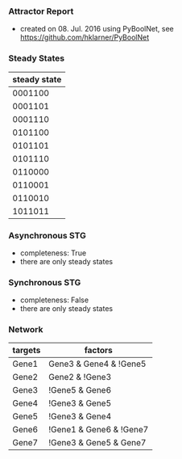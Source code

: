 

### Attractor Report
 * created on 08. Jul. 2016 using PyBoolNet, see https://github.com/hklarner/PyBoolNet

### Steady States
| steady state |
| ------------ | 
| 0001100      |
| 0001101      |
| 0001110      |
| 0101100      |
| 0101101      |
| 0101110      |
| 0110000      |
| 0110001      |
| 0110010      |
| 1011011      |

### Asynchronous STG
 * completeness: True
 * there are only steady states

### Synchronous STG
 * completeness: False
 * there are only steady states

### Network
| targets | factors                                                           |
| ------- | ----------------------------------------------------------------- |
| Gene1   | Gene3 & Gene4 & !Gene5 | !Gene4 & Gene5 | !Gene3 & !Gene4         |
| Gene2   | Gene2 & !Gene3 | !Gene1 & Gene2 | Gene1 & !Gene3                  |
| Gene3   | !Gene5 & Gene6 | !Gene1 & !Gene5 | Gene1 & Gene6 | Gene1 & Gene5  |
| Gene4   | !Gene3 & Gene5 | !Gene2 & Gene5 | !Gene2 & Gene3 | Gene2 & !Gene3 |
| Gene5   | !Gene3 & Gene4 | !Gene1 & Gene4 | Gene1 & !Gene3                  |
| Gene6   | !Gene1 & Gene6 & !Gene7 | Gene1 & Gene7 | Gene1 & !Gene6          |
| Gene7   | !Gene3 & Gene5 & Gene7 | Gene3 & !Gene5 & Gene7                   |

